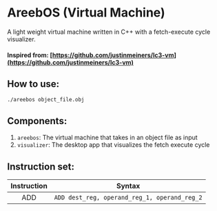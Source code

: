 # AreebOS (Virtual Machine)
A light weight virtual machine written in C++ with a fetch-execute cycle visualizer.
#### Inspired from: [https://github.com/justinmeiners/lc3-vm](https://github.com/justinmeiners/lc3-vm)

## How to use:
`./areebos object_file.obj`

## Components:
1. `areebos`: The virtual machine that takes in an object file as input
2. `visualizer`: The desktop app that visualizes the fetch execute cycle

## Instruction set:
| Instruction | Syntax                                       |
| :---------: | -------------------------------------------- |
| ADD         | `ADD dest_reg, operand_reg_1, operand_reg_2` |